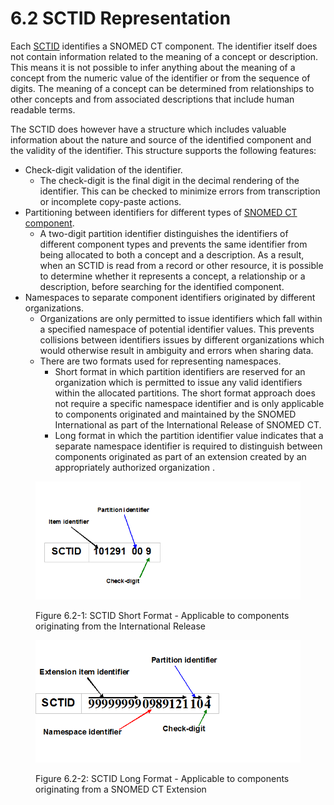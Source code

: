 # 6.2 SCTID Representation

Each [SCTID](../appendices/appendix-b.-specification-reference-information/s/sctid-data-type.md) identifies a SNOMED CT component. The identifier itself does not contain information related to the meaning of a concept or description. This means it is not possible to infer anything about the meaning of a concept from the numeric value of the identifier or from the sequence of digits. The meaning of a concept can be determined from relationships to other concepts and from associated descriptions that include human readable terms.

The SCTID does however have a structure which includes valuable information about the nature and source of the identified component and the validity of the identifier. This structure supports the following features:

* Check-digit validation of the identifier.
  * The check-digit is the final digit in the decimal rendering of the identifier. This can be checked to minimize errors from transcription or incomplete copy-paste actions.
* Partitioning between identifiers for different types of [SNOMED CT component](https://confluence.ihtsdotools.org/display/DOCGLOSS/SNOMED+CT+component).
  * A two-digit partition identifier distinguishes the identifiers of different component types and prevents the same identifier from being allocated to both a concept and a description. As a result, when an SCTID is read from a record or other resource, it is possible to determine whether it represents a concept, a relationship or a description, before searching for the identified component.
* Namespaces to separate component identifiers originated by different organizations.
  * Organizations are only permitted to issue identifiers which fall within a specified namespace of potential identifier values. This prevents collisions between identifiers issues by different organizations which would otherwise result in ambiguity and errors when sharing data.
  * There are two formats used for representing namespaces.
    * Short format in which partition identifiers are reserved for an organization which is permitted to issue any valid identifiers within the allocated partitions. The short format approach does not require a specific namespace identifier and is only applicable to components originated and maintained by the SNOMED International as part of the International Release of SNOMED CT.
    * Long format in which the partition identifier value indicates that a separate namespace identifier is required to distinguish between components originated as part of an extension created by an appropriately authorized organization .

<figure><img src="../images/33490094.png" alt=""><figcaption><p>Figure 6.2-1: SCTID Short Format - Applicable to components originating from the International Release</p></figcaption></figure>

<figure><img src="../images/33490093.png" alt=""><figcaption><p>Figure 6.2-2: SCTID Long Format - Applicable to components originating from a SNOMED CT Extension</p></figcaption></figure>
